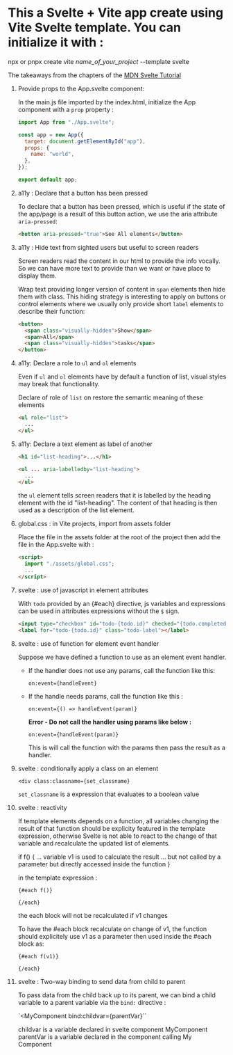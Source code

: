 # This a Svelte + Vite app create using Vite Svelte template. You can initialize it with :

npx or pnpx create vite _name_of_your_project_ --template svelte

The takeaways from the chapters of the [MDN Svelte Tutorial][mdn-svelte]

1.  Provide props to the App.svelte component:

    In the main.js file imported by the index.html, initialize the App component with a `prop` property :

    ```js
    import App from "./App.svelte";

    const app = new App({
      target: document.getElementById("app"),
      props: {
        name: "world",
      },
    });

    export default app;
    ```

2.  a11y : Declare that a button has been pressed

    To declare that a button has been pressed, which is useful if the state of the app/page is a result of this button action, we use the aria attribute `aria-pressed`:

    ```html
    <button aria-pressed="true">See All elements</button>
    ```

3.  a11y : Hide text from sighted users but useful to screen readers

    Screen readers read the content in our html to provide the info vocally. So we can have more text to provide than we want or have place to display them.

    Wrap text providing longer version of content in `span` elements then hide them with class.
    This hiding strategy is interesting to apply on buttons or control elements where we usually only provide short `label` elements to describe their function:

    ```html
    <button>
      <span class="visually-hidden">Show</span>
      <span>All</span>
      <span class="visually-hidden">tasks</span>
    </button>
    ```

4.  a11y: Declare a role to `ul` and `ol` elements

    Even if `ul` and `ol` elements have by default a function of list, visual styles may break that functionality.

    Declare of role of `list` on restore the semantic meaning of these elements

    ```html
    <ul role="list">
      ...
    </ul>
    ```

5.  a11y: Declare a text element as label of another

    ```html
    <h1 id="list-heading">...</h1>

    <ul ... aria-labelledby="list-heading">
      ...
    </ul>
    ```

    the `ul` element tells screen readers that it is labelled by the heading element with the id "list-heading". The content of that heading is then used as a description of the list element.

6.  global.css : in Vite projects, import from assets folder

    Place the file in the assets folder at the root of the project then add the file in the App.svelte with :

    ```html
    <script>
      import "./assets/global.css";
      ...
    </script>
    ```

7.  svelte : use of javascript in element attributes

    With `todo` provided by an {#each} directive, js variables and expressions can be used in attributes expressions without the `$` sign.

    ```html
    <input type="checkbox" id="todo-{todo.id}" checked="{todo.completed}" />
    <label for="todo-{todo.id}" class="todo-label"></label>
    ```

8.  svelte : use of function for element event handler

    Suppose we have defined a function to use as an element event handler.

    - If the handler does not use any params, call the function like this:

      `on:event={handleEvent}`

    - If the handle needs params, call the function like this :

      `on:event={() => handleEvent(param)}`

      **Error - Do not call the handler using params like below :**

      `on:event={handleEvent(param)}`

      This is will call the function with the params then pass the result as a handler.

9.  svelte : conditionally apply a class on an element

    `<div class:classname={set_classname}`

    `set_classname` is a expression that evaluates to a boolean value

10. svelte : reactivity

    If template elements depends on a function, all variables changing the result of that function should be explicity featured in the template expression, otherwise Svelte is not able to react to the change of that variable and recalculate the updated list of elements.

    if f() {
    ... variable v1 is used to calculate the result
    ... but not called by a parameter but directly accessed inside the function
    }

    in the template expression :

    ```
    {#each f()}

    {/each}
    ```

    the each block will not be recalculated if v1 changes

    To have the #each block recalculate on change of v1, the function should explicitely use v1 as a parameter then used inside the #each block as:

    ```
    {#each f(v1)}

    {/each}
    ```

11. svelte : Two-way binding to send data from child to parent


    To pass data from the child back up to its parent, we can bind a child variable to a parent variable via the `bind:` directive :

    `<MyComponent bind:childvar={parentVar}``

    childvar is a variable declared in svelte component MyComponent
    parentVar is a variable declared in the component calling My Component

[mdn-svelte]: https://developer.mozilla.org/en-US/docs/Learn/Tools_and_testing/Client-side_JavaScript_frameworks/Svelte_getting_started
